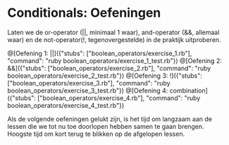 # Conditionals: Oefeningen

Laten we de or-operator (||, minimaal 1 waar), and-operator (&&, allemaal waar) en de
not-operator(!, tegenovergestelde) in de praktijk uitproberen.

@[Oefening 1: ||]({"stubs": ["boolean_operators/exercise_1.rb"], "command": "ruby boolean_operators/exercise_1_test.rb"})
@[Oefening 2: &&]({"stubs": ["boolean_operators/exercise_2.rb"], "command": "ruby boolean_operators/exercise_2_test.rb"})
@[Oefening 3: !]({"stubs": ["boolean_operators/exercise_3.rb"], "command": "ruby boolean_operators/exercise_3_test.rb"})
@[Oefening 4: combination]({"stubs": ["boolean_operators/exercise_4.rb"], "command": "ruby boolean_operators/exercise_4_test.rb"})

Als de volgende oefeningen gelukt zijn, is het tijd om langzaam aan de lessen die we
tot nu toe doorlopen hebben samen te gaan brengen. Hoogste tijd om kort terug te blikken
op de afgelopen lessen.